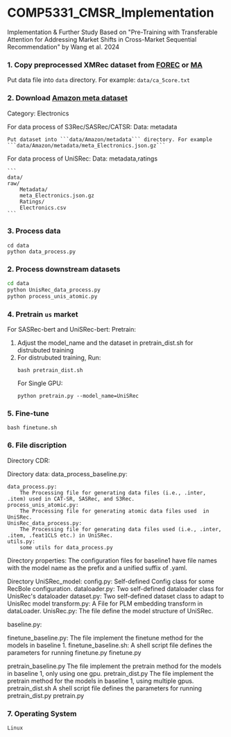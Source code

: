 # COMP5331_CMSR_Implementation
Implementation &amp; Further Study Based on "Pre-Training with Transferable Attention for Addressing Market Shifts in Cross-Market Sequential Recommendation" by Wang et al. 2024

### 1. Copy preprocessed XMRec dataset from [FOREC](https://github.com/hamedrab/FOREC/tree/main/DATA/proc_data) or [MA](https://github.com/samarthbhargav/efficient-xmrec/tree/main/DATA2/proc_data)
Put data file into ```data``` directory. For example: ```data/ca_5core.txt```

### 2. Download [Amazon meta dataset](https://nijianmo.github.io/amazon/index.html)
Category: Electronics

For data process of S3Rec/SASRec/CATSR:
    Data: metadata

    Put dataset into ```data/Amazon/metadata``` directory. For example ```data/Amazon/metadata/meta_Electronics.json.gz```
For data process of UniSRec:
    Data: metadata,ratings

    ```
    data/
    raw/
        Metadata/
        meta_Electronics.json.gz
        Ratings/
        Electronics.csv
    ```


### 3. Process data
```
cd data
python data_process.py
```

### 2. Process downstream datasets

```bash
cd data
python UnisRec_data_process.py
python process_unis_atomic.py
```

### 4. Pretrain ```us``` market

For SASRec-bert and UniSRec-bert:
Pretrain:
1. Adjust the model_name  and the dataset in pretrain_dist.sh for distrubuted training
2. For distrubuted training, Run:
    ```
    bash pretrain_dist.sh  
    ```
    For Single GPU:
    ```
    python pretrain.py --model_name=UniSRec
    ```

    

### 5. Fine-tune
```
bash finetune.sh
```
### 6. File discription
Directory CDR:

Directory data:
    data_process_baseline.py:

    data_process.py:
        The Processing file for generating data files (i.e., .inter, .item) used in CAT-SR, SASRec, and S3Rec.
    process_unis_atomic.py:
        The Processing file for generating atomic data files used  in UniSRec.
    UnisRec_data_process.py:
        The Processing file for generating data files used (i.e., .inter, .item, .feat1CLS etc.) in UniSRec.
    utils.py:
        some utils for data_process.py

Directory properties:
    The configuration files for baseline1 have file names with the model name as the prefix and a unified suffix of .yaml.


Directory UniSRec_model:
    config.py:
        Self-defined Config class for some RecBole configuration.
    dataloader.py:
        Two self-defined dataloader class for UnisRec's dataloader
    dataset.py:
        Two self-defined dataset class to adapt to UnisRec model
    transform.py:
        A File for PLM embedding transform in dataLoader.
    UnisRec.py:
        The file define the model structure of UniSRec.

baseline.py:

finetune_baseline.py:
    The file implement the finetune method for the models in baseline 1.
finetune_baseline.sh:
    A shell script file defines the parameters for running finetune.py
finetune.py


pretrain_baseline.py
    The file implement the pretrain method for the models in baseline 1, only using one gpu.
pretrain_dist.py
    The file implement the pretrain method for the models in baseline 1, using multiple gpus.
pretrain_dist.sh
    A shell script file defines the parameters for running pretrain_dist.py
pretrain.py

### 7. Operating System
    Linux




